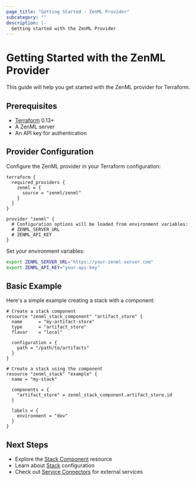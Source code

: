 ```yaml
---
page_title: "Getting Started - ZenML Provider"
subcategory: ""
description: |-
  Getting started with the ZenML Provider
---
```


# Getting Started with the ZenML Provider

This guide will help you get started with the ZenML provider for Terraform.

## Prerequisites

- [Terraform](https://www.terraform.io/downloads.html) 0.13+
- A ZenML server
- An API key for authentication

## Provider Configuration

Configure the ZenML provider in your Terraform configuration:

```hcl
terraform {
  required_providers {
    zenml = {
      source = "zenml/zenml"
    }
  }
}

provider "zenml" {
  # Configuration options will be loaded from environment variables:
  # ZENML_SERVER_URL
  # ZENML_API_KEY
}
```

Set your environment variables:

```bash
export ZENML_SERVER_URL="https://your-zenml-server.com"
export ZENML_API_KEY="your-api-key"
```

## Basic Example

Here's a simple example creating a stack with a component:

```hcl
# Create a stack component
resource "zenml_stack_component" "artifact_store" {
  name      = "my-artifact-store"
  type      = "artifact_store"
  flavor    = "local"
  
  configuration = {
    path = "/path/to/artifacts"
  }
}

# Create a stack using the component
resource "zenml_stack" "example" {
  name = "my-stack"
  
  components = {
    "artifact_store" = zenml_stack_component.artifact_store.id
  }
  
  labels = {
    environment = "dev"
  }
}
```

## Next Steps

- Explore the [Stack Component](/docs/resources/stack_component) resource
- Learn about [Stack](/docs/resources/stack) configuration
- Check out [Service Connectors](/docs/resources/service_connector) for external services